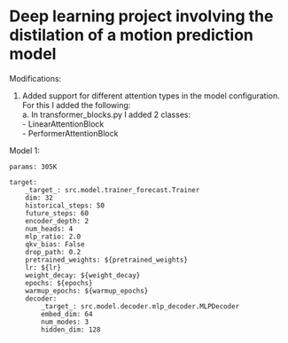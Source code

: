 # Deep learning project involving the distilation of a motion prediction model


Modifications:
1. Added support for different attention types in the model configuration.  
    For this I added the following:  
    a. In transformer_blocks.py I added 2 classes:  
        - LinearAttentionBlock  
        - PerformerAttentionBlock

Model 1:  

    params: 305K

    target:
        _target_: src.model.trainer_forecast.Trainer
        dim: 32
        historical_steps: 50
        future_steps: 60
        encoder_depth: 2
        num_heads: 4
        mlp_ratio: 2.0
        qkv_bias: False
        drop_path: 0.2
        pretrained_weights: ${pretrained_weights}
        lr: ${lr}
        weight_decay: ${weight_decay}
        epochs: ${epochs}
        warmup_epochs: ${warmup_epochs}
        decoder: 
            _target_: src.model.decoder.mlp_decoder.MLPDecoder
            embed_dim: 64
            num_modes: 3
            hidden_dim: 128

    